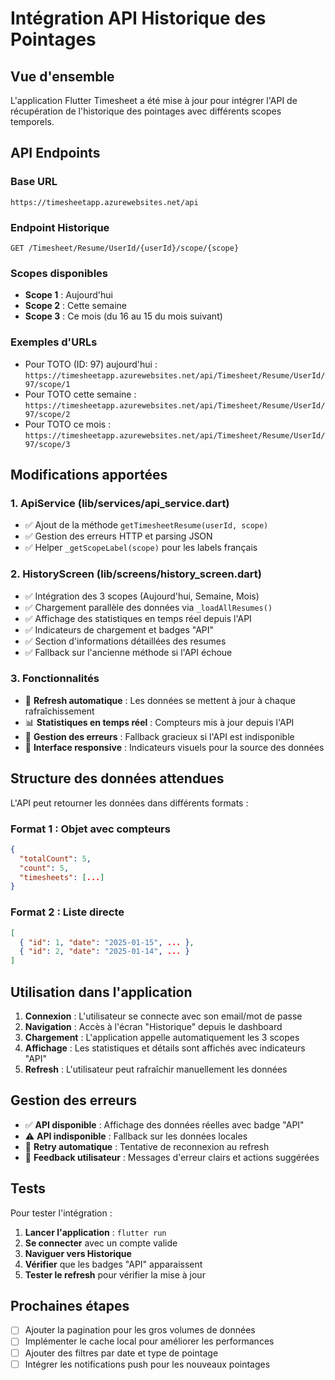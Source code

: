 # Intégration API Historique des Pointages

## Vue d'ensemble

L'application Flutter Timesheet a été mise à jour pour intégrer l'API de récupération de l'historique des pointages avec différents scopes temporels.

## API Endpoints

### Base URL
```
https://timesheetapp.azurewebsites.net/api
```

### Endpoint Historique
```
GET /Timesheet/Resume/UserId/{userId}/scope/{scope}
```

### Scopes disponibles
- **Scope 1** : Aujourd'hui
- **Scope 2** : Cette semaine  
- **Scope 3** : Ce mois (du 16 au 15 du mois suivant)

### Exemples d'URLs
- Pour TOTO (ID: 97) aujourd'hui : `https://timesheetapp.azurewebsites.net/api/Timesheet/Resume/UserId/97/scope/1`
- Pour TOTO cette semaine : `https://timesheetapp.azurewebsites.net/api/Timesheet/Resume/UserId/97/scope/2`
- Pour TOTO ce mois : `https://timesheetapp.azurewebsites.net/api/Timesheet/Resume/UserId/97/scope/3`

## Modifications apportées

### 1. ApiService (lib/services/api_service.dart)
- ✅ Ajout de la méthode `getTimesheetResume(userId, scope)`
- ✅ Gestion des erreurs HTTP et parsing JSON
- ✅ Helper `_getScopeLabel(scope)` pour les labels français

### 2. HistoryScreen (lib/screens/history_screen.dart)
- ✅ Intégration des 3 scopes (Aujourd'hui, Semaine, Mois)
- ✅ Chargement parallèle des données via `_loadAllResumes()`
- ✅ Affichage des statistiques en temps réel depuis l'API
- ✅ Indicateurs de chargement et badges "API"
- ✅ Section d'informations détaillées des resumes
- ✅ Fallback sur l'ancienne méthode si l'API échoue

### 3. Fonctionnalités
- 🔄 **Refresh automatique** : Les données se mettent à jour à chaque rafraîchissement
- 📊 **Statistiques en temps réel** : Compteurs mis à jour depuis l'API
- 🎯 **Gestion des erreurs** : Fallback gracieux si l'API est indisponible
- 📱 **Interface responsive** : Indicateurs visuels pour la source des données

## Structure des données attendues

L'API peut retourner les données dans différents formats :

### Format 1 : Objet avec compteurs
```json
{
  "totalCount": 5,
  "count": 5,
  "timesheets": [...]
}
```

### Format 2 : Liste directe
```json
[
  { "id": 1, "date": "2025-01-15", ... },
  { "id": 2, "date": "2025-01-14", ... }
]
```

## Utilisation dans l'application

1. **Connexion** : L'utilisateur se connecte avec son email/mot de passe
2. **Navigation** : Accès à l'écran "Historique" depuis le dashboard
3. **Chargement** : L'application appelle automatiquement les 3 scopes
4. **Affichage** : Les statistiques et détails sont affichés avec indicateurs "API"
5. **Refresh** : L'utilisateur peut rafraîchir manuellement les données

## Gestion des erreurs

- ✅ **API disponible** : Affichage des données réelles avec badge "API"
- ⚠️ **API indisponible** : Fallback sur les données locales
- 🔄 **Retry automatique** : Tentative de reconnexion au refresh
- 📱 **Feedback utilisateur** : Messages d'erreur clairs et actions suggérées

## Tests

Pour tester l'intégration :

1. **Lancer l'application** : `flutter run`
2. **Se connecter** avec un compte valide
3. **Naviguer vers Historique** 
4. **Vérifier** que les badges "API" apparaissent
5. **Tester le refresh** pour vérifier la mise à jour

## Prochaines étapes

- [ ] Ajouter la pagination pour les gros volumes de données
- [ ] Implémenter le cache local pour améliorer les performances
- [ ] Ajouter des filtres par date et type de pointage
- [ ] Intégrer les notifications push pour les nouveaux pointages
